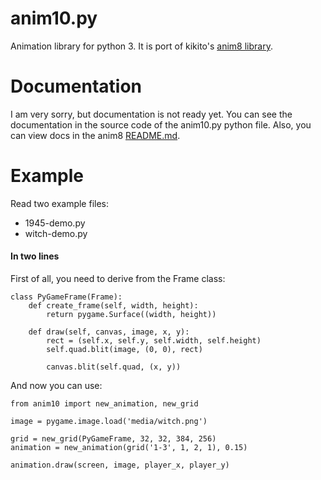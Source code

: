 anim10.py
=========

Animation library for python 3. It is port of kikito's
[anim8 library](https://github.com/kikito/anim8).

Documentation
=============
I am very sorry, but documentation is not ready yet. You can see
the documentation in the source code of the anim10.py python file.
Also, you can view docs in the anim8
[README.md](https://github.com/kikito/anim8/blob/master/README.md).

Example
=======
Read two example files:
* 1945-demo.py
* witch-demo.py

#### In two lines

First of all, you need to derive from the Frame class:
```
class PyGameFrame(Frame):
    def create_frame(self, width, height):
        return pygame.Surface((width, height))

    def draw(self, canvas, image, x, y):
        rect = (self.x, self.y, self.width, self.height)
        self.quad.blit(image, (0, 0), rect)

        canvas.blit(self.quad, (x, y))
```

And now you can use:
```
from anim10 import new_animation, new_grid

image = pygame.image.load('media/witch.png')

grid = new_grid(PyGameFrame, 32, 32, 384, 256)
animation = new_animation(grid('1-3', 1, 2, 1), 0.15)

animation.draw(screen, image, player_x, player_y)
```
